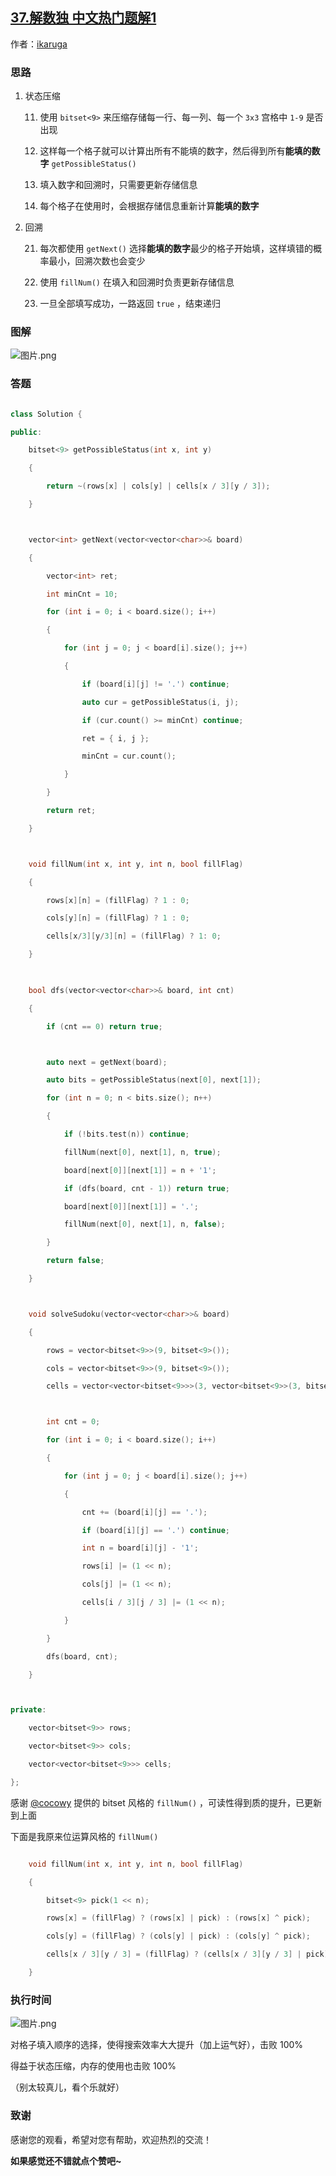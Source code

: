 ## [37.解数独 中文热门题解1](https://leetcode.cn/problems/sudoku-solver/solutions/100000/37-by-ikaruga)

作者：[ikaruga](https://leetcode.cn/u/ikaruga)

### 思路
1. 状态压缩
    11. 使用 `bitset<9>` 来压缩存储每一行、每一列、每一个 `3x3` 宫格中 `1-9` 是否出现
    12. 这样每一个格子就可以计算出所有不能填的数字，然后得到所有**能填的数字** `getPossibleStatus()`
    13. 填入数字和回溯时，只需要更新存储信息
    14. 每个格子在使用时，会根据存储信息重新计算**能填的数字**

2. 回溯
    21. 每次都使用 `getNext()` 选择**能填的数字**最少的格子开始填，这样填错的概率最小，回溯次数也会变少
    22. 使用 `fillNum()` 在填入和回溯时负责更新存储信息
    23. 一旦全部填写成功，一路返回 `true` ，结束递归


### 图解
![图片.png](https://pic.leetcode-cn.com/1fb1c64cfddb5c66b61bd769224724a05027172d6486feb19b3a16d9473372ee-%E5%9B%BE%E7%89%87.png)


### 答题
```C++ []
class Solution {
public:
    bitset<9> getPossibleStatus(int x, int y)
    {
        return ~(rows[x] | cols[y] | cells[x / 3][y / 3]);
    }

    vector<int> getNext(vector<vector<char>>& board)
    {
        vector<int> ret;
        int minCnt = 10;
        for (int i = 0; i < board.size(); i++)
        {
            for (int j = 0; j < board[i].size(); j++)
            {
                if (board[i][j] != '.') continue;
                auto cur = getPossibleStatus(i, j);
                if (cur.count() >= minCnt) continue;
                ret = { i, j };
                minCnt = cur.count();
            }
        }
        return ret;
    }

    void fillNum(int x, int y, int n, bool fillFlag)
    {
        rows[x][n] = (fillFlag) ? 1 : 0;
        cols[y][n] = (fillFlag) ? 1 : 0;
        cells[x/3][y/3][n] = (fillFlag) ? 1: 0;
    }
    
    bool dfs(vector<vector<char>>& board, int cnt)
    {
        if (cnt == 0) return true;

        auto next = getNext(board);
        auto bits = getPossibleStatus(next[0], next[1]);
        for (int n = 0; n < bits.size(); n++)
        {
            if (!bits.test(n)) continue;
            fillNum(next[0], next[1], n, true);
            board[next[0]][next[1]] = n + '1';
            if (dfs(board, cnt - 1)) return true;
            board[next[0]][next[1]] = '.';
            fillNum(next[0], next[1], n, false);
        }
        return false;
    }

    void solveSudoku(vector<vector<char>>& board) 
    {
        rows = vector<bitset<9>>(9, bitset<9>());
        cols = vector<bitset<9>>(9, bitset<9>());
        cells = vector<vector<bitset<9>>>(3, vector<bitset<9>>(3, bitset<9>()));

        int cnt = 0;
        for (int i = 0; i < board.size(); i++)
        {
            for (int j = 0; j < board[i].size(); j++)
            {
                cnt += (board[i][j] == '.');
                if (board[i][j] == '.') continue;
                int n = board[i][j] - '1';
                rows[i] |= (1 << n);
                cols[j] |= (1 << n);
                cells[i / 3][j / 3] |= (1 << n);
            }
        }
        dfs(board, cnt);
    }

private:
    vector<bitset<9>> rows;
    vector<bitset<9>> cols;
    vector<vector<bitset<9>>> cells;
};
```

感谢 [@cocowy](/u/cocowy/) 提供的 bitset 风格的 `fillNum()` ，可读性得到质的提升，已更新到上面
下面是我原来位运算风格的 `fillNum()`
```C++ []
    void fillNum(int x, int y, int n, bool fillFlag)
    {
        bitset<9> pick(1 << n);
        rows[x] = (fillFlag) ? (rows[x] | pick) : (rows[x] ^ pick);
        cols[y] = (fillFlag) ? (cols[y] | pick) : (cols[y] ^ pick);
        cells[x / 3][y / 3] = (fillFlag) ? (cells[x / 3][y / 3] | pick) : (cells[x / 3][y / 3] ^ pick);
    }
```

### 执行时间

![图片.png](https://pic.leetcode-cn.com/a5e6450027aa59d98449f96ff4633613b49e2e51dc521085598667132e442c3f-%E5%9B%BE%E7%89%87.png)

对格子填入顺序的选择，使得搜索效率大大提升（加上运气好），击败 100%   
得益于状态压缩，内存的使用也击败 100% 
（别太较真儿，看个乐就好）



### 致谢

感谢您的观看，希望对您有帮助，欢迎热烈的交流！  

**如果感觉还不错就点个赞吧~**